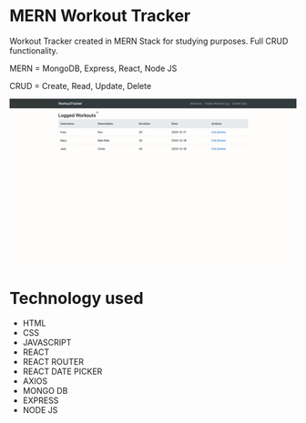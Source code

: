 # MERN Workout Tracker

Workout Tracker created in MERN Stack for studying purposes. Full CRUD functionality.

MERN = MongoDB, Express, React, Node JS

CRUD = Create, Read, Update, Delete

![Image of Website](https://github.com/walissoncom/mern-workout-tracker/blob/master/mern-workout-demo.gif)

# Technology used

- HTML
- CSS
- JAVASCRIPT
- REACT
- REACT ROUTER
- REACT DATE PICKER
- AXIOS
- MONGO DB
- EXPRESS
- NODE JS
